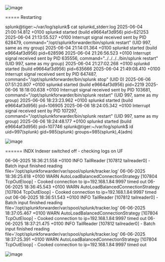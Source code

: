 ![image](https://github.com/user-attachments/assets/c514c807-f429-43b3-b761-4e7c4dcdeace)

===== Restarting


splunk@tiger:~/var/log/splunk$ cat splunkd_stderr.log 
2025-06-04 21:00:14.812 +0100 splunkd started (build e9664af3d956) pid=621253
2025-06-04 21:13:55.527 +0100 Interrupt signal received sent by PID 628479, command="/opt/splunkforwarder/bin/splunk restart" (UID 997, same as my group)
2025-06-04 21:14:01.364 +0100 splunkd started (build e9664af3d956) pid=628596
2025-06-04 21:26:56.523 +0100 Interrupt signal received sent by PID 635556, command="../../../../bin/splunk restart" (UID 997, same as my group)
2025-06-04 21:27:02.268 +0100 splunkd started (build e9664af3d956) pid=635666
2025-06-04 21:49:08.410 +0100 Interrupt signal received sent by PID 647487, command="/opt/splunkforwarder/bin/splunk stop" (UID 0)
2025-06-06 07:51:20.807 +0100 splunkd started (build e9664af3d956) pid=2219
2025-06-06 18:18:00.638 +0100 Interrupt signal received sent by PID 103681, command="/opt/splunkforwarder/bin/splunk restart" (UID 997, same as my group)
2025-06-06 18:23:23.962 +0100 splunkd started (build e9664af3d956) pid=106905
2025-06-06 18:24:05.342 +0100 Interrupt signal received sent by PID 107297, command="/opt/splunkforwarder/bin/splunk restart" (UID 997, same as my group)
2025-06-06 18:24:48.177 +0100 splunkd started (build e9664af3d956) pid=107746
splunk@tiger:~/var/log/splunk$ id
uid=997(splunk) gid=985(splunk) groups=985(splunk),4(adm)


![image](https://github.com/user-attachments/assets/186e0049-2a55-4634-a440-616f5aca5cbf)



======  INDX Indexer switched off   - checking logs on UF

06-06-2025 18:36:21.558 +0100 INFO  TailReader [107812 tailreader0] - Batch input finished reading file='/opt/splunkforwarder/var/spool/splunk/tracker.log'
06-06-2025 18:36:25.618 +0100 WARN  AutoLoadBalancedConnectionStrategy [107804 TcpOutEloop] - Cooked connection to ip=192.168.1.84:9997 timed out
06-06-2025 18:36:45.543 +0100 WARN  AutoLoadBalancedConnectionStrategy [107804 TcpOutEloop] - Cooked connection to ip=192.168.1.84:9997 timed out
06-06-2025 18:36:51.543 +0100 INFO  TailReader [107812 tailreader0] - Batch input finished reading file='/opt/splunkforwarder/var/spool/splunk/tracker.log'
06-06-2025 18:37:05.467 +0100 WARN  AutoLoadBalancedConnectionStrategy [107804 TcpOutEloop] - Cooked connection to ip=192.168.1.84:9997 timed out
06-06-2025 18:37:21.475 +0100 INFO  TailReader [107812 tailreader0] - Batch input finished reading file='/opt/splunkforwarder/var/spool/splunk/tracker.log'
06-06-2025 18:37:25.391 +0100 WARN  AutoLoadBalancedConnectionStrategy [107804 TcpOutEloop] - Cooked connection to ip=192.168.1.84:9997 timed out



![image](https://github.com/user-attachments/assets/88f4b9fd-0e2b-4165-b47f-a882d1afac2c)



